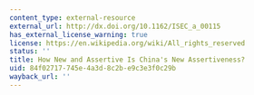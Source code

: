 ```yaml
---
content_type: external-resource
external_url: http://dx.doi.org/10.1162/ISEC_a_00115
has_external_license_warning: true
license: https://en.wikipedia.org/wiki/All_rights_reserved
status: ''
title: How New and Assertive Is China's New Assertiveness?
uid: 84f02717-745e-4a3d-8c2b-e9c3e3f0c29b
wayback_url: ''
---
```


